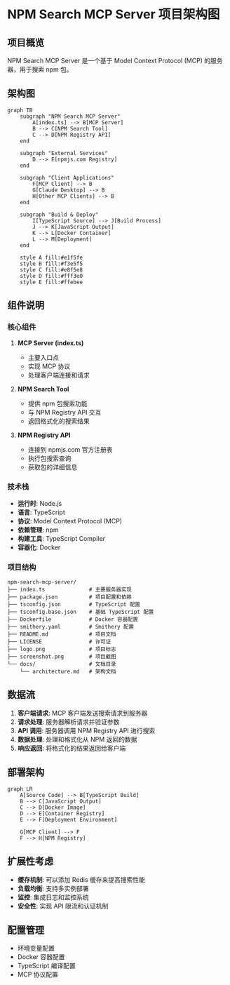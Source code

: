 # NPM Search MCP Server 项目架构图

## 项目概览

NPM Search MCP Server 是一个基于 Model Context Protocol (MCP) 的服务器，用于搜索 npm 包。

## 架构图

```mermaid
graph TB
    subgraph "NPM Search MCP Server"
        A[index.ts] --> B[MCP Server]
        B --> C[NPM Search Tool]
        C --> D[NPM Registry API]
    end
    
    subgraph "External Services"
        D --> E[npmjs.com Registry]
    end
    
    subgraph "Client Applications"
        F[MCP Client] --> B
        G[Claude Desktop] --> B
        H[Other MCP Clients] --> B
    end
    
    subgraph "Build & Deploy"
        I[TypeScript Source] --> J[Build Process]
        J --> K[JavaScript Output]
        K --> L[Docker Container]
        L --> M[Deployment]
    end
    
    style A fill:#e1f5fe
    style B fill:#f3e5f5
    style C fill:#e8f5e8
    style D fill:#fff3e0
    style E fill:#ffebee
```

## 组件说明

### 核心组件

1. **MCP Server (index.ts)**
   - 主要入口点
   - 实现 MCP 协议
   - 处理客户端连接和请求

2. **NPM Search Tool**
   - 提供 npm 包搜索功能
   - 与 NPM Registry API 交互
   - 返回格式化的搜索结果

3. **NPM Registry API**
   - 连接到 npmjs.com 官方注册表
   - 执行包搜索查询
   - 获取包的详细信息

### 技术栈

- **运行时**: Node.js
- **语言**: TypeScript
- **协议**: Model Context Protocol (MCP)
- **依赖管理**: npm
- **构建工具**: TypeScript Compiler
- **容器化**: Docker

### 项目结构

```
npm-search-mcp-server/
├── index.ts              # 主要服务器实现
├── package.json          # 项目配置和依赖
├── tsconfig.json         # TypeScript 配置
├── tsconfig.base.json    # 基础 TypeScript 配置
├── Dockerfile            # Docker 容器配置
├── smithery.yaml         # Smithery 配置
├── README.md             # 项目文档
├── LICENSE               # 许可证
├── logo.png              # 项目标志
├── screenshot.png        # 项目截图
└── docs/                 # 文档目录
    └── architecture.md   # 架构文档
```

## 数据流

1. **客户端请求**: MCP 客户端发送搜索请求到服务器
2. **请求处理**: 服务器解析请求并验证参数
3. **API 调用**: 服务器调用 NPM Registry API 进行搜索
4. **数据处理**: 处理和格式化从 NPM 返回的数据
5. **响应返回**: 将格式化的结果返回给客户端

## 部署架构

```mermaid
graph LR
    A[Source Code] --> B[TypeScript Build]
    B --> C[JavaScript Output]
    C --> D[Docker Image]
    D --> E[Container Registry]
    E --> F[Deployment Environment]
    
    G[MCP Client] --> F
    F --> H[NPM Registry]
```

## 扩展性考虑

- **缓存机制**: 可以添加 Redis 缓存来提高搜索性能
- **负载均衡**: 支持多实例部署
- **监控**: 集成日志和监控系统
- **安全性**: 实现 API 限流和认证机制

## 配置管理

- 环境变量配置
- Docker 容器配置
- TypeScript 编译配置
- MCP 协议配置